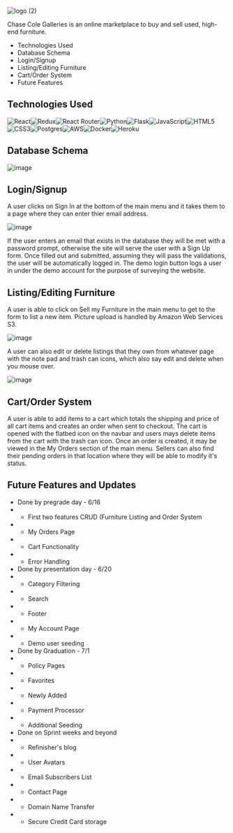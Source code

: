 ![logo (2)](https://user-images.githubusercontent.com/68219912/174114383-989346e4-e858-486c-83ef-9422aeb7b806.png)

Chase Cole Galleries is an online marketplace to buy and sell used, high-end furniture.

- Technologies Used
- Database Schema
- Login/Signup
- Listing/Editing Furniture
- Cart/Order System
- Future Features

## Technologies Used

![React](https://img.shields.io/badge/react-%2320232a.svg?style=for-the-badge&logo=react&logoColor=%2361DAFB)![Redux](https://img.shields.io/badge/redux-%23593d88.svg?style=for-the-badge&logo=redux&logoColor=white)![React Router](https://img.shields.io/badge/React_Router-CA4245?style=for-the-badge&logo=react-router&logoColor=white)![Python](https://img.shields.io/badge/python-3670A0?style=for-the-badge&logo=python&logoColor=ffdd54)![Flask](https://img.shields.io/badge/flask-%23000.svg?style=for-the-badge&logo=flask&logoColor=white)![JavaScript](https://img.shields.io/badge/javascript-%23323330.svg?style=for-the-badge&logo=javascript&logoColor=%23F7DF1E)![HTML5](https://img.shields.io/badge/html5-%23E34F26.svg?style=for-the-badge&logo=html5&logoColor=white)![CSS3](https://img.shields.io/badge/css3-%231572B6.svg?style=for-the-badge&logo=css3&logoColor=white)![Postgres](https://img.shields.io/badge/postgres-%23316192.svg?style=for-the-badge&logo=postgresql&logoColor=white)![AWS](https://img.shields.io/badge/AWS-%23FF9900.svg?style=for-the-badge&logo=amazon-aws&logoColor=white)![Docker](https://img.shields.io/badge/docker-%230db7ed.svg?style=for-the-badge&logo=docker&logoColor=white)![Heroku](https://img.shields.io/badge/heroku-%23430098.svg?style=for-the-badge&logo=heroku&logoColor=white)

## Database Schema

![image](https://user-images.githubusercontent.com/68219912/174128240-d25bee78-1e78-47ec-9c33-c37f5f225c77.png)

## Login/Signup

A user clicks on Sign In at the bottom of the main menu and it takes them to a page where they can enter thier email address.

![image](https://user-images.githubusercontent.com/68219912/174128598-4be4498a-093c-4691-9fbf-e32f4b72b9d4.png)

If the user enters an email that exists in the database they will be met with a password prompt, otherwise the site will serve the user with a Sign Up form. Once filled out and submitted, assuming they will pass the validations, the user will be automatically logged in. The demo login button logs a user in under the demo account for the purpose of surveying the website.

## Listing/Editing Furniture

A user is able to click on Sell my Furniture in the main menu to get to the form to list a new item. Picture upload is handled by Amazon Web Services S3.

![image](https://user-images.githubusercontent.com/68219912/174129605-2d6c6dc9-a6ce-429d-acda-05cf8a9a6f5d.png)

A user can also edit or delete listings that they own from whatever page with the note pad and trash can icons, which also say edit and delete when you mouse over.

![image](https://user-images.githubusercontent.com/68219912/174130118-20b2ca3f-8b35-44c6-96f7-fcdce9bbeaee.png)

## Cart/Order System

A user is able to add items to a cart which totals the shipping and price of all cart items and creates an order when sent to checkout. The cart is opened with the flatbed icon on the navbar and users mays delete items from the cart with the trash can icon. Once an order is created, it may be viewed in the My Orders section of the main menu. Sellers can also find their pending orders in that location where they will be able to modify it's status.

## Future Features and Updates

- Done by pregrade day - 6/16
- - First two features CRUD (Furniture Listing and Order System
- - My Orders Page
- - Cart Functionality
- - Error Handling
- Done by presentation day - 6/20
- - Category Filtering
- - Search
- - Footer
- - My Account Page
- - Demo user seeding
- Done by Graduation - 7/1
- - Policy Pages
- - Favorites
- - Newly Added
- - Payment Processor
- - Additional Seeding
- Done on Sprint weeks and beyond
- - Refinisher's blog
- - User Avatars
- - Email Subscribers List
- - Contact Page
- - Domain Name Transfer
- - Secure Credit Card storage

